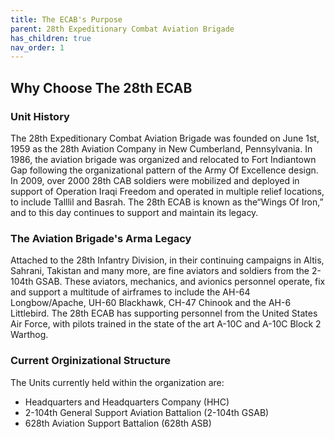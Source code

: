 ```yaml
---
title: The ECAB's Purpose
parent: 28th Expeditionary Combat Aviation Brigade
has_children: true
nav_order: 1
---
```

## Why Choose The 28th ECAB

### Unit History

The 28th Expeditionary Combat Aviation Brigade was founded on June 1st, 1959 as the 28th Aviation Company in New Cumberland, Pennsylvania. In 1986, the aviation brigade was organized and relocated to Fort Indiantown Gap following the organizational pattern of the Army Of Excellence design. In 2009, over 2000 28th CAB soldiers were mobilized and deployed in support of Operation Iraqi Freedom and operated in multiple relief locations, to include Talllil and Basrah. The 28th ECAB is known as the“Wings Of Iron,” and to this day continues to support and maintain its legacy.

### The Aviation Brigade's Arma Legacy

Attached to the 28th Infantry Division, in their continuing campaigns in Altis, Sahrani, Takistan and many more, are fine aviators and soldiers from the 2-104th GSAB. These aviators, mechanics, and avionics personnel operate, fix and support a multitude of airframes to include the AH-64 Longbow/Apache, UH-60 Blackhawk, CH-47 Chinook and the AH-6 Littlebird. The 28th ECAB has supporting personnel from the United States Air Force, with pilots trained in the state of the art A-10C and A-10C Block 2 Warthog.

### Current Orginizational Structure
The Units currently held within the organization are:
- Headquarters and Headquarters Company (HHC)
- 2-104th General Support Aviation Battalion (2-104th GSAB)
- 628th Aviation Support Battalion (628th ASB)
